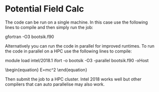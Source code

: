 # Potential Field Calc

The code can be run on a single machine. In this case use the following lines to compile and then simply run the job:

gfortran -O3 bootsik.f90

Alternatively you can run the code in parallel for improved runtimes.
To run the code in parallel on a HPC use the following lines to compile:

module load intel/2018.1
ifort -o bootsik -O3 -parallel bootsik.f90 -xHost

\begin{equation}
E=mc^2
\end{equation}

Then submit the job to a HPC cluster. Intel 2018 works well but other compilers that can auto parallelise may also work.
